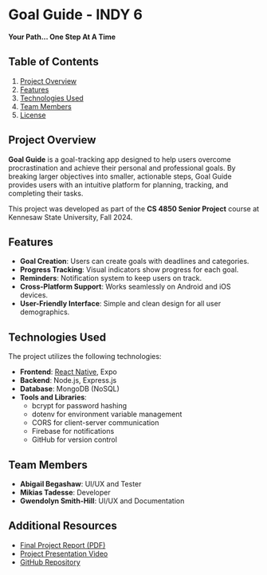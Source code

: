 # Goal Guide - INDY 6

**Your Path... One Step At A Time**

## Table of Contents
1. [Project Overview](#project-overview)
2. [Features](#features)
3. [Technologies Used](#technologies-used)
5. [Team Members](#team-members)
6. [License](#license)


## Project Overview

**Goal Guide** is a goal-tracking app designed to help users overcome procrastination and achieve their personal and professional goals. By breaking larger objectives into smaller, actionable steps, Goal Guide provides users with an intuitive platform for planning, tracking, and completing their tasks. 

This project was developed as part of the **CS 4850 Senior Project** course at Kennesaw State University, Fall 2024.


## Features

- **Goal Creation**: Users can create goals with deadlines and categories.
- **Progress Tracking**: Visual indicators show progress for each goal.
- **Reminders**: Notification system to keep users on track.
- **Cross-Platform Support**: Works seamlessly on Android and iOS devices.
- **User-Friendly Interface**: Simple and clean design for all user demographics.
  

## Technologies Used

The project utilizes the following technologies:

- **Frontend**: [React Native](https://reactnative.dev/), Expo
- **Backend**: Node.js, Express.js
- **Database**: MongoDB (NoSQL)
- **Tools and Libraries**:
  - bcrypt for password hashing
  - dotenv for environment variable management
  - CORS for client-server communication
  - Firebase for notifications
  - GitHub for version control


## Team Members

- **Abigail Begashaw**: UI/UX and Tester
- **Mikias Tadesse**: Developer
- **Gwendolyn Smith-Hill**: UI/UX and Documentation


## Additional Resources

- [Final Project Report (PDF)](FinalReportComplete.pdf)
- [Project Presentation Video](presentation.mp4)
- [GitHub Repository](https://github.com/your-username/goal-guide)
